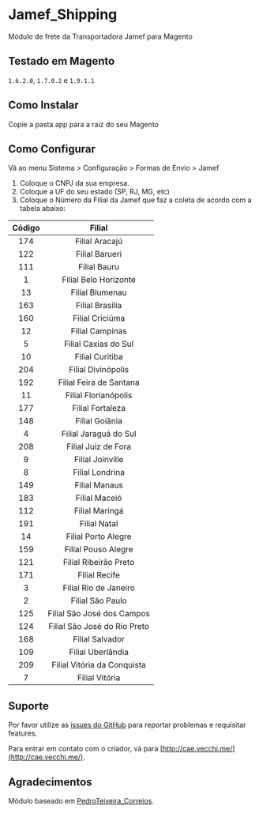 Jamef_Shipping
==============

Módulo de frete da Transportadora Jamef para Magento

## Testado em Magento

`1.6.2.0`, `1.7.0.2` e `1.9.1.1`


## Como Instalar

Copie a pasta app para a raiz do seu Magento

## Como Configurar

Vá ao menu Sistema > Configuração > Formas de Envio > Jamef

1. Coloque o CNPJ da sua empresa.
2. Coloque a UF do seu estado (SP, RJ, MG, etc)
3. Coloque o Número da Filial da Jamef que faz a coleta de acordo com a tabela abaixo:

Código | Filial
:------: |:------:
174    | Filial Aracajú
122    | Filial Barueri
111    | Filial Bauru
1      | Filial Belo Horizonte
13     | Filial Blumenau
163    | Filial Brasília
160    | Filial Criciúma
12     | Filial Campinas
5      | Filial Caxias do Sul
10 | Filial Curitiba
204 | Filial Divinópolis
192 | Filial Feira de Santana
11 | Filial Florianópolis
177 | Filial Fortaleza
148 | Filial Goiânia
4 | Filial Jaraguá do Sul
208 | Filial Juiz de Fora
9 | Filial Joinville
8 | Filial Londrina
149 | Filial Manaus
183 | Filial Maceió
112 | Filial Maringá
191 | Filial Natal
14 | Filial Porto Alegre
159 | Filial Pouso Alegre
121 | Filial Ribeirão Preto
171 | Filial Recife
3 | Filial Rio de Janeiro
2 | Filial São Paulo
125 | Filial São José dos Campos
124 | Filial São José do Rio Preto
168 | Filial Salvador
109 | Filial Uberlândia
209 | Filial Vitória da Conquista
7 | Filial Vitória






## Suporte

Por favor utilize as [issues do GitHub](https://github.com/caevv/jamef-shipping/issues) para reportar problemas e requisitar features. 

Para entrar em contato com o criador, vá para [http://cae.vecchi.me/](http://cae.vecchi.me/).

## Agradecimentos

Módulo baseado em [PedroTeixeira_Correios](https://github.com/pedro-teixeira/correios).
